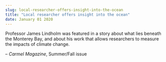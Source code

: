 ```yaml
---
slug: local-researcher-offers-insight-into-the-ocean
title: "Local researcher offers insight into the ocean"
date: January 01 2020
---
```


<p>Professor James Lindholm was featured in a story about what lies beneath the Monterey Bay, and about his work that allows researchers to measure the impacts of climate change.
</p><p>– <em>Carmel Magazine</em>, Summer/Fall issue
</p>
